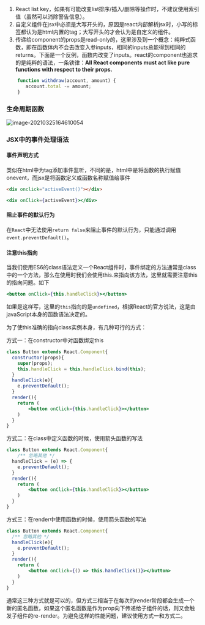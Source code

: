 1. React list key，如果有可能改变list排序/插入/删除等操作时，不建议使用索引值（虽然可以消除警告信息）。
2. 自定义组件在jsx中必须是大写开头的，原因是react内部解析jsx时，小写的标签都认为是html内置的tag；大写开头的才会认为是自定义的组件。
3. 传递给component的props是read-only的，这里涉及到一个概念：纯粹式函数，即在函数体内不会去改变入参inputs，相同的inputs总能得到相同的returns。下面是一个反例，函数内改变了inputs。react的component也追求的是纯粹的语法，一条铁律：**All React components must act like pure functions with respect to their props.**

```javascript
	function withdraw(account, amount) {
 	   account.total -= amount;
	}
```

### 生命周期函数


![image-20210325164610054](../assets/react01.png)

### JSX中的事件处理语法

#### 事件声明方式

类似在html中为tag添加事件监听，不同的是，html中是将函数的执行赋值onevent，而jsx是将函数定义或函数名称赋值给事件

```html
<div onclick="activeEvent()"></div>
```

```jsx
<div onClick={activeEvent}></div>
```

#### 阻止事件的默认行为

在`React`中无法使用`return false`来阻止事件的默认行为，只能通过调用`event.preventDefault()`。

#### 注意this指向

当我们使用ES6的class语法定义一个React组件时，事件绑定的方法通常是class中的一个方法，那么在使用时我们会使用this.来指向该方法，这里就需要注意this的指向问题。如下

```jsx
<button onClick={this.handleClick}></button>
```

如果是这样写，这里的`this`指向的是`undefined`，根据React的官方说法，这是由javaScript本身的函数语法决定的。

为了使this准确的指向class实例本身，有几种可行的方式：

方式一：在constructor中对函数绑定this

```jsx
class Button extends React.Component{
  constructor(props){
    super(props);
    this.handleClick = this.handleClick.bind(this);
  }
  handleClick(e){
    e.preventDefault();
  }
  render(){
    return (
    	<button onClick={this.handleClick}></button>
    )
  }
}
```

方式二：在class中定义函数的时候，使用箭头函数的写法

```jsx
class Button extends React.Component{
	/** 忽略其他 */
  handleClick = (e) => {
    e.preventDefault();
  }
  render(){
    return (
    	<button onClick={this.handleClick}></button>
    )
  }
}
```

方式三：在render中使用函数的时候，使用箭头函数的写法

```jsx
class Button extends React.Component{
  /** 忽略其他 */
  handleClick(e){
    e.preventDefault();
  }
  render(){
    return (
    	<button onClick={() => this.handleClick()}></button>
    )
  }
}
```

通常这三种方式就是可以的，但方式三相当于在每次的render阶段都会生成一个新的匿名函数，如果这个匿名函数是作为prop向下传递给子组件的话，则又会触发子组件的re-render。为避免这样的性能问题，建议使用方式一和方式二。